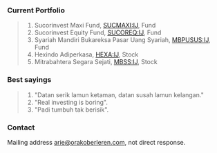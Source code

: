 ### Current Portfolio

>1. Sucorinvest Maxi Fund, [SUCMAXI:IJ](https://www.bloomberg.com/quote/SUCMAXI:IJ), Fund
>2. Sucorinvest Equity Fund, [SUCOREQ:IJ](https://www.bloomberg.com/quote/SUCOREQ:IJ), Fund
>3. Syariah Mandiri Bukareksa Pasar Uang Syariah, [MBPUSUS:IJ](https://www.bloomberg.com/quote/MBPUSUS:IJ), Fund
>4. Hexindo Adiperkasa, [HEXA:IJ](https://www.bloomberg.com/quote/HEXA:IJ), Stock
>5. Mitrabahtera Segara Sejati, [MBSS:IJ](https://www.bloomberg.com/quote/MBSS:IJ), Stock


### Best sayings
>1. "Datan serik lamun ketaman, datan susah lamun kelangan."
>2. "Real investing is boring".
>3. "Padi tumbuh tak berisik".


### Contact

Mailing address [arie@orakoberleren.com](mailto:arie@orakoberleren.com), not direct response.
